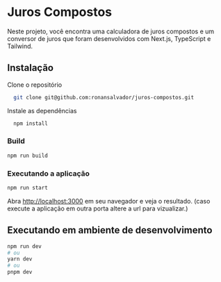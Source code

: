 # Juros Compostos

Neste projeto, você encontra uma calculadora de juros compostos e um conversor de juros que foram desenvolvidos com Next.js, TypeScript e Tailwind.

## Instalação

Clone o repositório

```bash
  git clone git@github.com:ronansalvador/juros-compostos.git
```

Instale as dependências

```bash
  npm install
```

### Build

```bash
npm run build
``` 

### Executando a aplicação

```bash
npm run start
``` 

Abra [http://localhost:3000](http://localhost:3000) em seu navegador e veja o resultado. (caso execute a aplicação em outra porta altere a url para vizualizar.)


## Executando em ambiente de desenvolvimento
```bash
npm run dev
# ou
yarn dev
# ou
pnpm dev
```